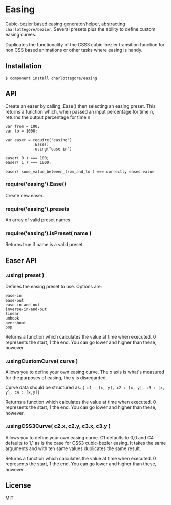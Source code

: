 # Easing

  Cubic-bezier based easing generator/helper, abstracting `charlottegore/bezier`. Several presets plus the ability to define custom easing curves.

  Duplicates the functionality of the CSS3 cubic-bezier transition function for non CSS based animations or other tasks where easing is handy.

## Installation

    $ component install charlottegore/easing

## API

  Create an easer by calling .Ease() then selecting an easing preset. This returns a function which, when passed an input percentage for time n, returns the output percentage for time n.

    var from = 100;
    var to = 1000;

    var easer = require('easing')
                .Ease()
                .using("ease-in")

    easer( 0 ) === 100;
    easer( 1 ) === 1000;

    easer( some_value_between_from_and_to ) === correctly eased value

### require('easing').Ease()

  Create new easer.

### require('easing').presets

  An array of valid preset names
  
### require('easing').isPreset( name )

  Returns true if name is a valid preset.

## Easer API

### .using( preset )

  Defines the easing preset to use. Options are:

    ease-in
    ease-out
    ease-in-and-out
    inverse-in-and-out
    linear
    unhook
    overshoot
    pop

  Returns a function which calculates the value at time when executed. 0 represents the start, 1 the end. You can go lower and higher than these, however.

### .usingCustomCurve( curve )

  Allows you to define your own easing curve. The x axis is what's measured for the purposes of easing, the y is disregarded.

  Curve data should be structured as: `{ c1 : [x, y], c2 : [x, y], c3 : [x, y], c4 : [x,y]}`

  Returns a function which calculates the value at time when executed. 0 represents the start, 1 the end. You can go lower and higher than these, however.

### .usingCSS3Curve( c2.x, c2.y, c3.x, c3.y )

  Allows you to define your own easing curve. C1 defaults to 0,0 and C4 defaults to 1,1 as is the case for CSS3 cubic-bezier easing. It takes the same arguments and with teh same values duplicates the same result.

  Returns a function which calculates the value at time when executed. 0 represents the start, 1 the end. You can go lower and higher than these, however.

## License

  MIT
